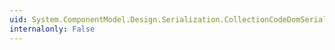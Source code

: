 ```yaml
---
uid: System.ComponentModel.Design.Serialization.CollectionCodeDomSerializer.MethodSupportsSerialization(System.Reflection.MethodInfo)
internalonly: False
---
```

